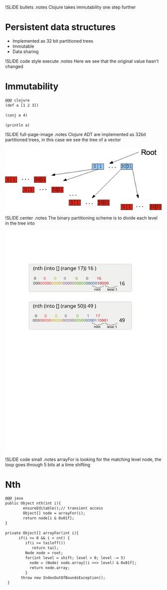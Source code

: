 !SLIDE bullets 
.notes Clojure takes immutability one step further
# Persistent data structures

* Implemented as 32 bit partitioned trees
* Immutable
* Data sharing 

!SLIDE code style execute
.notes Here we see that the original value hasn't changed
# Immutability 

    @@@ clojure
    (def a [1 2 3])
    
    (conj a 4)

    (println a)

!SLIDE full-page-image
.notes Clojure ADT are implemented as 32bit partitioned trees, in this case we see the tree of a vector

![Persistent vector](persistentvector.png "persistent-vector")

!SLIDE center
.notes The binary partitioning scheme is to divide each level in the tree into 

![Bit partitioning](bit-partitioning.svg "binary-partitoining")

!SLIDE code small
.notes arrayFor is looking for the matching level node, the loop goes through 5 bits at a time shifting 
# Nth 

    @@@ java
    public Object nth(int i){
            ensureEditable();// transient access
            Object[] node = arrayFor(i);
            return node[i & 0x01f];
    } 

    private Object[] arrayFor(int i){
          if(i >= 0 && i < cnt) {
             if(i >= tailoff())
                return tail;
             Node node = root;
             for(int level = shift; level > 0; level -= 5)
               node = (Node) node.array[(i >>> level) & 0x01f];
               return node.array;
             }
           throw new IndexOutOfBoundsException();
     } 
